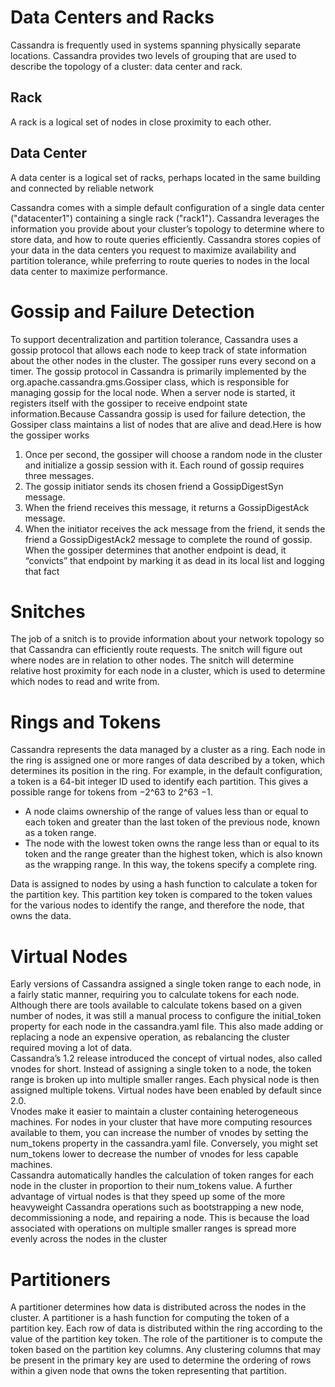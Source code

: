 # Data Centers and Racks
Cassandra is frequently used in systems spanning physically separate locations. Cassandra provides two levels of grouping that are used to describe the topology of a cluster: data center and rack.
## Rack
A rack is a logical set of nodes in close proximity to each other.
## Data Center
A data center is a logical set of racks, perhaps located in the same building and connected by reliable network

Cassandra comes with a simple default configuration of a single data center ("datacenter1") containing a single rack ("rack1"). Cassandra leverages the information you provide about your cluster’s topology to determine where to store data, and how to route queries efficiently. Cassandra stores copies of your data in the data centers you request to maximize availability and partition tolerance, while preferring to route queries to nodes in the local data center to maximize performance.

# Gossip and Failure Detection
To support decentralization and partition tolerance, Cassandra uses a gossip protocol that allows each node to keep track of state information about the other nodes in the cluster. The gossiper runs every second on a timer. The gossip protocol in Cassandra is primarily implemented by the org.apache.cassandra.gms.Gossiper class, which is responsible for managing gossip for the local node. When a server node is started, it registers itself with the gossiper to receive endpoint state information.Because Cassandra gossip is used for failure detection, the Gossiper class maintains a list of nodes that are alive and dead.Here is how the gossiper works

1. Once per second, the gossiper will choose a random node in the cluster and initialize a gossip session with it. Each round of gossip requires three messages.
2. The gossip initiator sends its chosen friend a GossipDigestSyn message.
3. When the friend receives this message, it returns a GossipDigestAck message.
4. When the initiator receives the ack message from the friend, it sends the friend a GossipDigestAck2 message to complete the round of gossip.  
When the gossiper determines that another endpoint is dead, it “convicts” that endpoint by marking it as dead in its local list and logging that fact

# Snitches
The job of a snitch is to provide information about your network topology so that Cassandra can efficiently route requests. The snitch will figure out where nodes are in relation to other nodes. The snitch will determine relative host proximity for each node in a cluster, which is used to determine which nodes to read and write from.

# Rings and Tokens
Cassandra represents the data managed by a cluster as a ring. Each node in the ring is assigned one or more ranges of data described by a token, which determines its position in the ring. For example, in the default configuration, a token is a 64-bit integer ID used to identify each partition. This gives a possible range for tokens from −2^63 to
2^63 −1.  
- A node claims ownership of the range of values less than or equal to each token and greater than the last token of the previous node, known as a token range.
- The node with the lowest token owns the range less than or equal to its token and the range greater than the highest token, which is also known as the wrapping range. In this way, the tokens specify a complete ring.

Data is assigned to nodes by using a hash function to calculate a token for the partition key. This partition key token is compared to the token values for the various nodes to identify the range, and therefore the node, that owns the data.

# Virtual Nodes
Early versions of Cassandra assigned a single token range to each node, in a fairly static manner, requiring you to calculate tokens for each node. Although there
are tools available to calculate tokens based on a given number of nodes, it was still a manual process to configure the initial_token property for each node in the cassandra.yaml file. This also made adding or replacing a node an expensive operation, as rebalancing the cluster required moving a lot of data.  
Cassandra’s 1.2 release introduced the concept of virtual nodes, also called vnodes for short. Instead of assigning a single token to a node, the token range is broken up into multiple smaller ranges. Each physical node is then assigned multiple tokens. Virtual nodes have been enabled by default since 2.0.  
Vnodes make it easier to maintain a cluster containing heterogeneous machines. For nodes in your cluster that have more computing resources available to them, you can increase the number of vnodes by setting the num_tokens property in the cassandra.yaml file. Conversely, you might set num_tokens lower to decrease the number of vnodes for less capable machines.  
Cassandra automatically handles the calculation of token ranges for each node in the cluster in proportion to their num_tokens value.
A further advantage of virtual nodes is that they speed up some of the more heavyweight Cassandra operations such as bootstrapping a new node, decommissioning a node, and repairing a node. This is because the load associated with operations on multiple smaller ranges is spread more evenly across the nodes in the cluster

# Partitioners
A partitioner determines how data is distributed across the nodes in the cluster. A partitioner is a hash function for computing the token of a partition key. Each row of data is distributed within the ring according to the value of the partition key token. The role of the partitioner is to compute the token based on the partition key columns. Any clustering columns that may be present in the primary key are used to determine the ordering of rows within a given node that owns the token representing that partition.

